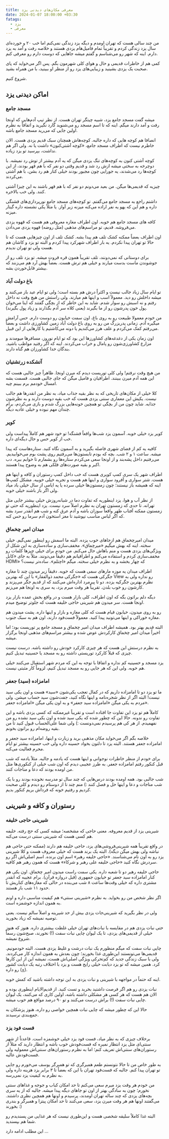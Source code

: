 ```yaml
---
title: معرفی مکان‌های دیدنی یزد
date: 2024-01-07 18:00:00 +03:30
fatags:
  - یزد
  - معرفی
---
```

من چند سالی هست که تهران اومدم و دیگه یزد زندگی نمی‌کنم اما خب ۲۰ و خورده‌ای سال یزد زندگی کردم و تقریباً تمام فامیل‌هام یزدی هستند و خلاصه رفت و آمد به یزد دارم. اینه که شهر رو می‌شناسم و گفتم میشه جاهایی که دوست دارم رو معرفی کنم. 

کمی هم از خاطرات قدیمی و حال و هوای کلی شهرمون بگم. پس اگر می‌خواید که پای صحبت یک یزدی بشینید و زیبایی‌های یزد رو از منظر او ببینید، با من همراه بشید.

شروع کنیم. 
## اماکن دیدنی یزد 
### مسجد جامع
میشه گفت مسجد جامع یزد، شبیه چیتگر تهران هست. از نظر تیپ آدم‌هایی که اونجا رفت و آمد دارند میگم. اینه که تا اسم مسجد رو می‌شنوید گارد نگیرید و اتفاقاً به نظرم اولین جایی که می‌رید مسجد جامع باشه. 

انصافا هم کوچه هایی که داره جالبه. کوچه‌هاش همچنان سبک قدیم یزدی هست. الان خاطرم نیست که اطراف مسجد جامع، «کوچه آشتی‌کنون» داشت یا نه. ولی اگر هم نداشت، بپرسید تو یزد زیاده. 

کوچه آشتی کنون به کوچه‌های تنگ یزدی میگن که یه آدم بیشتر از توش رد نمیشه. با دوچرخه به سختی میشه ازش رد شد و قدیم وقتی دو نفر که با هم قهر بودند، از این کوچه‌ها رد می‌شدند، یه جورایی چون مجبور بودند خیلی کنار هم رد بشن، با هم آشتی می‌کردند.

چیزیه که قدیمی‌ها میگن. من بعید می‌دونم دو نفر که با هم قهر باشند به این چیزا آشتی کنند. ولی خب بالاخره. 

داشتم راجع به مسجد جامع می‌گفتم. تو کوچه‌های مسجد جامع نورپردازی‌های قشنگی داره و هم این که یهو یه نفر اراده می‌کنه میزنه زیر آواز. یا مثلاً یکی نشسته داره گیتار میزنه. 

کافه های مسجد جامع هم خوبه. اون اطراف مغازه معروفی هم هست که قهوه یزدی می‌فروشه. قدیم، تو مراسم‌های مذهبی (مثل روضه) قهوه یزدی‌ می‌دادن. 

اون اطراف بعضاً ممکنه کشک تلف هم پیدا بشه. کشک تلف از اون چیزهایی هست که تا حالا تو تهران پیدا نکردم. یه بار اطراف شهرکرد پیدا کردم و البته تو یزد و کاشان هم هست ولی تو تهران ندیدم. 

برای دوستانی که نمی‌دونند، تلف تقریباً همون قره قروت میشه. تو یزد تلف رو از جوشوندن ماست بدست میارند و خیلی هم ترش هست. بعضاً بهش آرد هم می‌زنند که بیشتر قابل‌خوردن بشه. 

### باغ دولت آباد
تو ایام سال زیاد جالب نیست و اکثراً درش هم بسته است؛ ولی تو ایام عید باز می‌کنند و میشه داخلش رو دید. معمولاً اسب و اینها هم میارند. ولی راستش من هیچ وقت نه داخل رفتم و نه اسبش رو سوار شدم. شاید به این خاطر که از بچگی گفتند که اینا می‌خوان پول خون پدرشون رو از ما بگیرند (یعنی کلاه سر آدم بگذارند و زیاد پول بگیرند).

من خودم معمولا طبیعت رو به روی باغ، اون سمت خیابون رو دوست دارم. حس آرامش میگیره آدم. زمانی پدربزرگ من رو به روی باغ دولت آباد زمین کشاورزی داشت و بعضاً می‌رفتم کمک می‌کردم و علف هرز می‌کندیم یا دونه می‌کاشتیم یا کارهایی از این قبیل. 

اون زمان یکی از دغدغه‌های کشاورزها این بود که تو ایام نوروز، مسافرها میومدند و مزارع کشاورزی‌شون رو پامال و خراب می‌کردند. اینه که اگر رفتید مواظب باشید. بندگان خدا کشاورزان هم گناه دارند. 
### آتشکده زرتشتیان 
من هیچ وقت نرفتم! ولی کلی توریست دیدم که میرن اونجا. ظاهراً چیز جالبی هست که این همه آدم میرن ببینند. اطرافیان و فامیل میگن که جای جالبی هست. قسمت بشه امسال خودمم برم ببینم چیه. 

کلا خیلی از مکان‌های تاریخی که به نظر بقیه جذاب میاد، به نظر من انقدرها هم جالب نیست. یکیش این معماری سنتی یزدی هست که خب بقیه دوست دارند و به نظرشون جذابه. شاید چون من از بچگی تو همچین خونه‌هایی بزرگ شدم و بازی می‌کردم، برام چندان مهم نبوده و خیلی عادیه دیگه. 

### کویر
کویر یزد خیلی خوبه. آسمون یزد شب‌ها واقعاً قشنگه! تو خود شهر هم کاملاً پیداست ولی خب از کویر حس و حال دیگه‌ای داره. 

کافیه یه کم از فضای شهری فاصله بگیرید و به آسمون نگاه کنید. ستاره‌هاست که پیدا میشه. ساعت ۱ و ۲ شب. بچه که بودم تابستون‌ها می‌رفتیم روی پشت بوم می‌خوابیدیم. می‌رفتیم داخل پشه‌بند و از اونجا سعی می‌کردم ستاره‌ها رو بشمارم تا خوابم ببره. دب اکبر و بقیه صورت‌های فلکی هم به وضوح پیدا هستند. 

اطراف شهر یک سری کمپ کویری هست که خب داخل کمپ رستوران و کافه و اینها هم هست. شتر سواری و آفرود سواری و اینها هم هست و تجربه خیلی خوبیه. مشکل کمپ‌ها اینه که همیشه باز نیستند؛ چون زمستون‌ها خیلی سرده یا یه ایامی از سال خیلی باد میاد ولی اگر باز باشند خیلی خوبه. 

از نظر آب و هوا، یزد اینطوریه که تفاوت دما در شبانه‌روزش خیلی بیشتر جایی مثل تهرانه. تا حدی که زمستون‌ تهران به نظرم اصلاً سرد نیست. یزد اینطوریه که حتی تو زمستون ممکنه آفتاب ظهر واقعاً سوزان باشه و آدم عرق کنه و شب هم انقدر سرد بشه که اگر لباس مناسب نپوشید تا مغز استخون آدم سرما رو حس کنه. 
### میدان امیر چخماق
میدان امیرچخماق هم ازجاهای خوب یزده. البته ما اسمش رو اینطور نمی‌گیم. خیلی سخته. اینه که بهش میگیم «میرچماق». مخفف‌سازی و ساده‌سازی به این شکل از ویژگی‌های یزدی هست و منم باهاش حال می‌کنم. من خودم برای خیلی چیزها کلمات رو مخفف‌سازی کردم و استفاده می‌کنم و اطرافیانم هم دقیقاً می‌دونند. مثلاً به جای «کابل HDMI» که چهار بخشه و به نظرم خیلی سخته. میگم  «اچتلم». ساده‌تر نیست؟ 

اطراف میدان یه موزه مارهای سمی هست که خوبه. دقیقاً زیر میدون چند تا مغازه جگرکی هست که «جگرکی محمد ذوالفقار» با این که بهترین View رو نداره ولی به نظرم بهترین جگرکیه یزده. دو تا پیرمرد اداره‌اش می‌کنند که از قدیم جگر می‌پزند و کارشون رو خوب بلدن. تقریباً هر وقت میرم یزد، یه سری به اونجا هم می‌زنم. 

دیگه دلم براتون بگه که اون اطراف، کلی بازار هست و در واقع بخش عمده بازار یزد اونجا هست. سر میدون هم شیرینی حاجی خلیفه هست که جلوتر توضیح میدم. 

رو به روی میدون، خیابون قیام هست که کلی مغازه و بازار و اینها داره. پشت میدون هم مغازه خوراکی و اینها می‌تونید پیدا کنید. معمولاً فست‌فود دارند، اون هم به سبک جنوب. 

البته قدیم بهتر بود. همیشه اطراف میدان امیر چخماق و مسجد جامع پر توریست بود؛ اما اخیراً میدان امیر چخماق کارکردش عوض شده و بیشتر مراسم‌های مذهبی اونجا برگزار میشه. 

به نظرم درستش این هست که هر چیزی کارکرد خودش رو داشته باشه. درست نیست چیزی که قبلاً کارکرد توریستی داشته رو به مسجد یا حسینیه تبدیل کنیم. 

یزد مسجد و حسینیه کم نداره و اتفاقا با توجه به این که مردم شهر استقبال می‌کنند خیلی هم خوبه. ولی این که هر جایی رو به مسجد تبدیل کنیم، لزوماً کار مثبتی نیست. 

### امامزاده (سید) جعفر
ما تو یزد دو تا امامزاده داریم که در کمال تعجب یکی‌شون «سید» هست و اون یکی سید نیست! البته اگر از نظر شجره‌نامه و اینها نگاه کنید، جفت‌شون سید حساب میشن. ولی مردم به یکی میگن «امامزاده سید جعفر» و به اون یکی میگن «امامزاده جعفر». 

کاملاً هم تو یزد این تفاوت جا افتاده است و تقریباً غیرممکنه که کسی یزدی باشه و این تفاوت رو ندونه. حالا این که چطور شده که یکی سید شده و اون یکی سید نشده رو من نفهمیدم. از هر کی هم پرسیدم نمی‌دونست :) ولی شما علی‌الحساب قبول کنید تا من بقیه روضه‌ام رو براتون بخونم. 

خلاصه بگم اگر می‌خواید مکان مذهبی برید و زیارت و اینها، امامزاده سید جعفر و امامزاده جعفر هستند. البته یزد تا دلتون بخواد حسینه داره ولی خب حسینه بیشتر تو ایام محرم فعالیت می‌کنه.

برای خودم از منظر خاطرات نوجوانی و اینها هست که یادمه و جالبه. مثلاً یادمه که شب قبل کنکور رفتم امامزاده جعفر. به طرز عجیبی دیدم که اون شب خیلی از کنکوری‌ها مثل من اومده بودند که دعا و مناجات کنند. 

شب جالبی بود. همه اومده بودند درس‌هایی که چند سال تو مدرسه نخونده بودند رو با یک شب مناجات و دعا و اینها حل و فصل کنند :) منم چند تا از دوستام رو دیدم و کلی صحبت کردیم و رفتیم خونه که فرداش بریم کنکور بدیم. 

## رستوران و کافه و شیرینی
### شیرینی حاجی خلیفه
شیرینی یزد از قدیم معروفه. معنی حاجی که مشخصه؛ میشه کسی که حج رفته. خلیفه هم کسی هست که شیرینی سنتی درست می‌کنه. 

در واقع تقریباً همه شیرینی‌فروشی‌های یزد، حاجی خلیفه هم دارند (ممکنه حتی حاجی هم نباشه ولی بهش میگن دیگه). البته یک برند هست که خیلی معروف هست و کلا شیرینی یزد رو به اون نام می‌شناسند. «حاجی خلیفه رهبر» اسم اون برنده. اسم اصلی‌اش اگر رو سردرش نگاه کنید «حاجی خلیفه علی رهبر و شرکاء» هست که همون رهبر هم کافیه. 

حاجی خلیفه رهبر دو تا شعبه داره. یکی سمت راست میدون امیر چخماق. اون یکی هم کنار امامزاده سید جعفر تو خیابون جمهوری (قبل دروازه قرآن). برام عجیبه که انقدر مشتری داره که خیلی وقت‌ها ساعت ۸ شب می‌بنده در حالی که مغازه‌های کناریش تا حدود ۱۱ شب باز هستند. 

اگر نظر شخص من رو بخواید. به نظرم «شیرینی سنتی» هم کیفیت مناسبی داره و اونم به همون اندازه خوشمزه است. 

ولی در نظر بگیرید که شیرینی‌جات یزدی بیش از حد شیرینه و اصلاً سالم نیست. یعنی توصیه نمیشه که زیاد بخورید. 

حتی نبات یزدی هم در مقایسه با نبات‌های تهران خیلی غلظت بیشتری داره. هنوز که هنوز خیلی از قدیمی‌های یزدی، تا یک لیوان چایی نبات سفت‌ (!) نخورند، صبح‌شون رسماً شروع نمیشه. 

چایی نبات سفت که میگم منظورم یک نبات درشت و غلیظ یزدی هست. البته خودمونیم. قدیمی‌ها می‌تونستند این‌طوری غذا بخورند؛ چون بعدش به همون اندازه کار می‌کردند. ولی با سبک زندگی جدید که کم‌تحرکی ویژگی اصلی‌اش هست، نمیشه این از این کارها کرد. همین میشه که تو یزد دیابت خیلی رایج هست و یزد با اختلاف رتبه یک دیابت کشور رو داره ([+](https://www.irna.ir/news/84939704/%DB%8C%D8%B2%D8%AF-%D8%B1%D8%AA%D8%A8%D9%87-%D9%86%D8%AE%D8%B3%D8%AA-%D8%B4%DB%8C%D9%88%D8%B9-%D8%AF%DB%8C%D8%A7%D8%A8%D8%AA-%DA%A9%D8%B4%D9%88%D8%B1-%D8%B1%D8%A7-%D8%AF%D8%A7%D8%B1%D8%A7%D8%B3%D8%AA)). 

اینه که حتماً در مواجهه با شیرینی و نبات یزدی به این توجه داشته باشید که کمش خوبه. 

نبات یزدی رو هم اگر فرصت داشتید بخرید و تست کنید. از قدیم‌الایام اینطوری بوده و الان هم هست که هر کسی هر مشکلی داشته باشه، اولین کاری که می‌کنند، یک لیوان چایی نبات سفت (!) براش درست می‌کنند و تو ۹۰ درصد مواقع هم خوب میشه. 

حالا این که چطور میشه که چایی نبات همچین خواصی رو داره، هنوز پزشکان به جمع‌بندی نرسیدند. 

### فست‌ فود یزد
برخلاف چیزی که به نظر میاد، فست فود یزد خیلی خوشمزه است. قاعدتاً از شهر سنتی‌ای مثل یزد انتظار نمیره که فست‌فودش خوب باشه و انتظار دارید که مثلاً از رستوران‌های سنتی‌اش تعریف کنم؛‌ اما به نظرم رستوران‌های سنتی‌اش معمولیه ولی فست‌فودش عالیه. 

به طور خاص من تا حالا نتونستم طعم همبرگری که تو همبرگر یوسف می‌خورم رو جایی تو تهران پیدا کنم. جالبه که فست‌فود تهران با این که بعضاً تا ۳ برابر یزد هزینه داره ولی به نظرم به کیفیت یزد نمی‌رسه. 

من خودم هر وقت یزد میرم سعی می‌کنم تا حد امکان کباب و جوجه و غذاهای سنتی نخورم؛ چون به سادگی بهتر از اون تو جاهای دیگه پیدا میشه. جالبه که از یه سری بچه‌های یزدی که چند ساله تهران اومدند، پرسیدم و اونها هم همچین نظری داشتند. می‌گفتند اونها هم هر وقت میرن یزد، سعی می‌کنند تا حد امکان پیتزا و همبرگر و بندری بخورند :) 

البته غذا کاملاً سلیقه شخصی هست و این‌طوری نیست که هر غذایی من پسندیدم رو شما هم بپسندید. 

این مطلب ادامه دارد ... 
